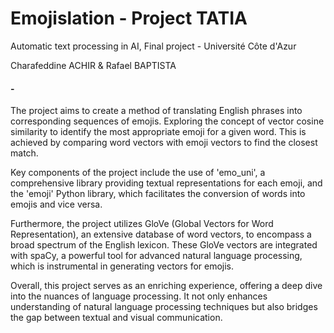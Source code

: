 # Emojislation - Project TATIA
Automatic text processing in AI, Final project - Université Côte d'Azur

Charafeddine ACHIR & Rafael BAPTISTA

#### -

The project aims to create a method of translating English phrases into corresponding sequences of emojis. Exploring the concept of vector cosine similarity to identify the most appropriate emoji for a given word. This is achieved by comparing word vectors with emoji vectors to find the closest match.

Key components of the project include the use of 'emo_uni', a comprehensive library providing textual representations for each emoji, and the 'emoji' Python library, which facilitates the conversion of words into emojis and vice versa.

Furthermore, the project utilizes GloVe (Global Vectors for Word Representation), an extensive database of word vectors, to encompass a broad spectrum of the English lexicon. These GloVe vectors are integrated with spaCy, a powerful tool for advanced natural language processing, which is instrumental in generating vectors for emojis.

Overall, this project serves as an enriching experience, offering a deep dive into the nuances of language processing. It not only enhances understanding of natural language processing techniques but also bridges the gap between textual and visual communication. 